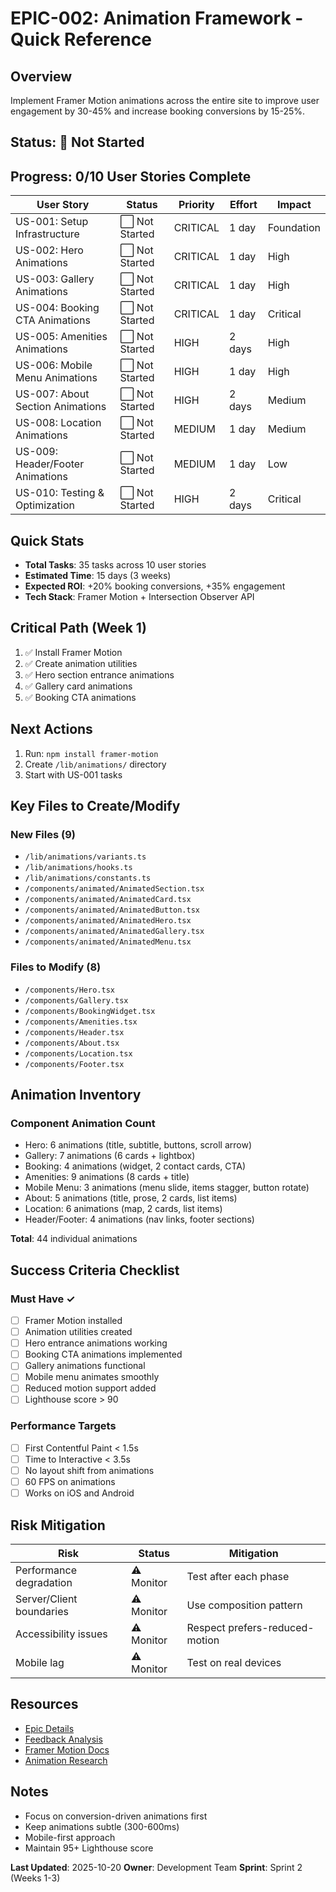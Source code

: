 # EPIC-002: Animation Framework - Quick Reference

## Overview

Implement Framer Motion animations across the entire site to improve user engagement by 30-45% and increase booking conversions by 15-25%.

## Status: 🔴 Not Started

## Progress: 0/10 User Stories Complete

| User Story                       | Status         | Priority | Effort | Impact     |
| -------------------------------- | -------------- | -------- | ------ | ---------- |
| US-001: Setup Infrastructure     | ⬜ Not Started | CRITICAL | 1 day  | Foundation |
| US-002: Hero Animations          | ⬜ Not Started | CRITICAL | 1 day  | High       |
| US-003: Gallery Animations       | ⬜ Not Started | CRITICAL | 1 day  | High       |
| US-004: Booking CTA Animations   | ⬜ Not Started | CRITICAL | 1 day  | Critical   |
| US-005: Amenities Animations     | ⬜ Not Started | HIGH     | 2 days | High       |
| US-006: Mobile Menu Animations   | ⬜ Not Started | HIGH     | 1 day  | High       |
| US-007: About Section Animations | ⬜ Not Started | HIGH     | 2 days | Medium     |
| US-008: Location Animations      | ⬜ Not Started | MEDIUM   | 1 day  | Medium     |
| US-009: Header/Footer Animations | ⬜ Not Started | MEDIUM   | 1 day  | Low        |
| US-010: Testing & Optimization   | ⬜ Not Started | HIGH     | 2 days | Critical   |

## Quick Stats

- **Total Tasks**: 35 tasks across 10 user stories
- **Estimated Time**: 15 days (3 weeks)
- **Expected ROI**: +20% booking conversions, +35% engagement
- **Tech Stack**: Framer Motion + Intersection Observer API

## Critical Path (Week 1)

1. ✅ Install Framer Motion
2. ✅ Create animation utilities
3. ✅ Hero section entrance animations
4. ✅ Gallery card animations
5. ✅ Booking CTA animations

## Next Actions

1. Run: `npm install framer-motion`
2. Create `/lib/animations/` directory
3. Start with US-001 tasks

## Key Files to Create/Modify

### New Files (9)

- `/lib/animations/variants.ts`
- `/lib/animations/hooks.ts`
- `/lib/animations/constants.ts`
- `/components/animated/AnimatedSection.tsx`
- `/components/animated/AnimatedCard.tsx`
- `/components/animated/AnimatedButton.tsx`
- `/components/animated/AnimatedHero.tsx`
- `/components/animated/AnimatedGallery.tsx`
- `/components/animated/AnimatedMenu.tsx`

### Files to Modify (8)

- `/components/Hero.tsx`
- `/components/Gallery.tsx`
- `/components/BookingWidget.tsx`
- `/components/Amenities.tsx`
- `/components/Header.tsx`
- `/components/About.tsx`
- `/components/Location.tsx`
- `/components/Footer.tsx`

## Animation Inventory

### Component Animation Count

- Hero: 6 animations (title, subtitle, buttons, scroll arrow)
- Gallery: 7 animations (6 cards + lightbox)
- Booking: 4 animations (widget, 2 contact cards, CTA)
- Amenities: 9 animations (8 cards + title)
- Mobile Menu: 3 animations (menu slide, items stagger, button rotate)
- About: 5 animations (title, prose, 2 cards, list items)
- Location: 6 animations (map, 2 cards, list items)
- Header/Footer: 4 animations (nav links, footer sections)

**Total**: 44 individual animations

## Success Criteria Checklist

### Must Have ✓

- [ ] Framer Motion installed
- [ ] Animation utilities created
- [ ] Hero entrance animations working
- [ ] Booking CTA animations implemented
- [ ] Gallery animations functional
- [ ] Mobile menu animates smoothly
- [ ] Reduced motion support added
- [ ] Lighthouse score > 90

### Performance Targets

- [ ] First Contentful Paint < 1.5s
- [ ] Time to Interactive < 3.5s
- [ ] No layout shift from animations
- [ ] 60 FPS on animations
- [ ] Works on iOS and Android

## Risk Mitigation

| Risk                     | Status     | Mitigation                     |
| ------------------------ | ---------- | ------------------------------ |
| Performance degradation  | ⚠️ Monitor | Test after each phase          |
| Server/Client boundaries | ⚠️ Monitor | Use composition pattern        |
| Accessibility issues     | ⚠️ Monitor | Respect prefers-reduced-motion |
| Mobile lag               | ⚠️ Monitor | Test on real devices           |

## Resources

- [Epic Details](./epic.md)
- [Feedback Analysis](../../../knowledge/feedback/feedback-01.md)
- [Framer Motion Docs](https://www.framer.com/motion/)
- [Animation Research](../../../knowledge/feedback/index.md)

## Notes

- Focus on conversion-driven animations first
- Keep animations subtle (300-600ms)
- Mobile-first approach
- Maintain 95+ Lighthouse score

**Last Updated**: 2025-10-20
**Owner**: Development Team
**Sprint**: Sprint 2 (Weeks 1-3)
